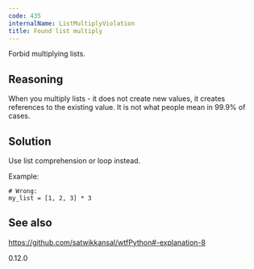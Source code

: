 ```yaml
---
code: 435
internalName: ListMultiplyViolation
title: Found list multiply
---
```


Forbid multiplying lists.

## Reasoning
When you multiply lists - it does not create new values, it creates
references to the existing value. It is not what people mean in
99.9% of cases.

## Solution
Use list comprehension or loop instead.

Example:

    # Wrong:
    my_list = [1, 2, 3] * 3

## See also
<https://github.com/satwikkansal/wtfPython#-explanation-8>

<div class="versionadded">

0.12.0

</div>